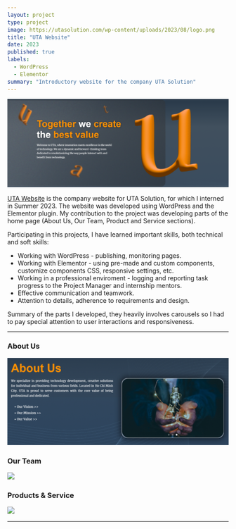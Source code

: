 ```yaml
---
layout: project
type: project
image: https://utasolution.com/wp-content/uploads/2023/08/logo.png
title: "UTA Website"
date: 2023
published: true
labels:
  - WordPress
  - Elementor
summary: "Introductory website for the company UTA Solution"
---
```


<img class="img-fluid" src="../img/utaweb/Header.png">

[UTA Website](https://utasolution.com) is the company website for UTA Solution, for which I interned in Summer 2023. The website was developed using WordPress and the Elementor plugin. My contribution to the project was developing parts of the home page (About Us, Our Team, Product and Service sections).

Participating in this projects, I have learned important skills, both technical and soft skills:
- Working with WordPress - publishing, monitoring pages.
- Working with Elementor - using pre-made and custom components, customize components CSS, responsive settings, etc.
- Working in a professional enviroment - logging and reporting task progress to the Project Manager and internship mentors.
- Effective communication and teamwork.
- Attention to details, adherence to requirements and design.

Summary of the parts I developed, they heavily involves carousels so I had to pay special attention to user interactions and responsiveness.
<hr>

### About Us
<img class="img-fluid" src="../img/utaweb/Home_AboutUs.png">

### Our Team
<img class="img-fluid" src="../img/utaweb/Home_OurTeam.png.png">

### Products & Service
<img class="img-fluid" src="../img/utaweb/Home_ProductsService.png.png">

<hr>


